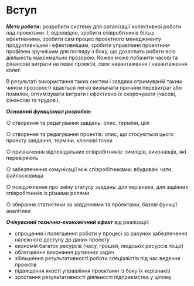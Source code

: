 # Вступ

***Мета роботи:*** розробити систему для організації колективної роботи над проектами. І, відповідно, зробити співробітників більш ефективними, зробити сам процес проектного менеджменту продуктивнішим і ефективнішим, зробити управління проектним профілем зручнішим для погляду з боку, що дозволить робити всю діяльність максимально прозорою. Кожен може побачити часові та фінансові витрати на певні проекти, своє навантаження і навантаження колег.

В результаті використання таких систем і завдяки отримуваній таким чином прозорості вдається легко визначати причини перевитрат або помилок, оптимізувати витрати і ефективно їх скорочувати (часові, фінансові та трудові).

***Основний функціонал розробки:*** 

○ створення та редагування завдань: опис, терміни, цілі

○ створення та редагування проектів: опис, що стосуються цього проекту завдання, терміни, ключові точки

○ призначення відповідальних співробітників: тимлідів, виконавців, які перевіряють

○ забезпечення комунікації між співробітниками: вбудовані чати, файлосховища

○ повідомлення про зміну статусу завдань: для керівника, для задіяних співробітників із різними ролями

○ збирання статистики за завданнями та проектами, базові функції аналітики 


***Очікуваний технічно-економічний ефект*** від реалізації:
- спрощення і полегшення роботи у процесі за рахунок забезпечення належного доступу до даних проекту
- економія багатох ресурсів (часу, грошей, людськіх ресурсів тощо)
- облегшення виконання рутинних задач
- збільшення результативності роботи спеціалістів під час ведення проектів
- підвищення якості управління проектами із боку їх керівників
- зростання результативності діяльності підприємства у цілому
